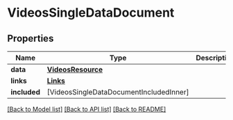 # VideosSingleDataDocument

## Properties
Name | Type | Description | Notes
------------ | ------------- | ------------- | -------------
**data** | [**VideosResource**](VideosResource.md) |  | [optional] 
**links** | [**Links**](Links.md) |  | [optional] 
**included** | [VideosSingleDataDocumentIncludedInner] |  | [optional] 

[[Back to Model list]](../README.md#documentation-for-models) [[Back to API list]](../README.md#documentation-for-api-endpoints) [[Back to README]](../README.md)


